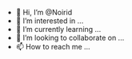 - 👋 Hi, I’m @Noirid
- 👀 I’m interested in ...
- 🌱 I’m currently learning ...
- 💞️ I’m looking to collaborate on ...
- 📫 How to reach me ...

<!---
Noirid/Noirid is a ✨ special ✨ repository because its `README.md` (this file) appears on your GitHub profile.
You can click the Preview link to take a look at your changes.
--->
